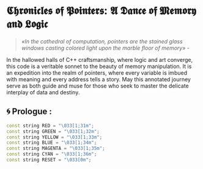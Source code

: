 # 𝕮𝖍𝖗𝖔𝖓𝖎𝖈𝖑𝖊𝖘 𝖔𝖋 𝕻𝖔𝖎𝖓𝖙𝖊𝖗𝖘: 𝕬 𝕯𝖆𝖓𝖈𝖊 𝖔𝖋 𝕸𝖊𝖒𝖔𝖗𝖞 𝖆𝖓𝖉 𝕷𝖔𝖌𝖎𝖈

> *«In the cathedral of computation, pointers are the stained glass windows casting colored light upon the marble floor of memory»* -

In the hallowed halls of C++ craftsmanship, where logic and art converge, this code is a veritable sonnet to the beauty of memory manipulation. It is an expedition into the realm of pointers, where every variable is imbued with meaning and every address tells a story. May this annotated journey serve as both guide and muse for those who seek to master the delicate interplay of data and destiny.
<br>

## 🌀 Prologue : 





```cpp
const string RED = "\033[1;31m";
const string GREEN = "\033[1;32m";
const string YELLOW = "\033[1;33m";
const string BLUE = "\033[1;34m";
const string MAGENTA = "\033[1;35m";
const string CYAN = "\033[1;36m";
const string RESET = "\033[0m";
```
